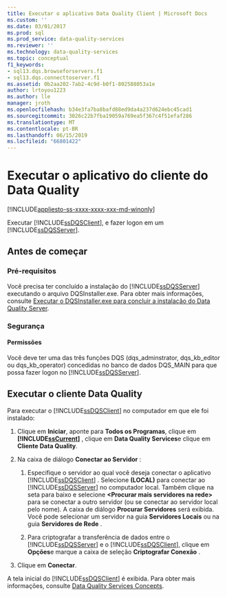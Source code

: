 ```yaml
---
title: Executar o aplicativo Data Quality Client | Microsoft Docs
ms.custom: ''
ms.date: 03/01/2017
ms.prod: sql
ms.prod_service: data-quality-services
ms.reviewer: ''
ms.technology: data-quality-services
ms.topic: conceptual
f1_keywords:
- sql13.dqs.browseforservers.f1
- sql13.dqs.connecttoserver.f1
ms.assetid: 0b2aa202-7ab2-4c9d-b0f1-802588053a1e
author: lrtoyou1223
ms.author: lle
manager: jroth
ms.openlocfilehash: b34e3fa7ba8bafd88ed9da4a237d624ebc45cad1
ms.sourcegitcommit: 3026c22b7fba19059a769ea5f367c4f51efaf286
ms.translationtype: MT
ms.contentlocale: pt-BR
ms.lasthandoff: 06/15/2019
ms.locfileid: "66801422"
---
```

# <a name="run-the-data-quality-client-application"></a>Executar o aplicativo do cliente do Data Quality

[!INCLUDE[appliesto-ss-xxxx-xxxx-xxx-md-winonly](../includes/appliesto-ss-xxxx-xxxx-xxx-md-winonly.md)]

  Executar [!INCLUDE[ssDQSClient](../includes/ssdqsclient-md.md)], e fazer logon em um [!INCLUDE[ssDQSServer](../includes/ssdqsserver-md.md)].  
  
##  <a name="BeforeYouBegin"></a> Antes de começar  
  
###  <a name="Prerequisites"></a> Pré-requisitos  
 Você precisa ter concluído a instalação do [!INCLUDE[ssDQSServer](../includes/ssdqsserver-md.md)] executando o arquivo DQSInstaller.exe. Para obter mais informações, consulte [Executar o DQSInstaller.exe para concluir a instalação do Data Quality Server](../data-quality-services/install-windows/run-dqsinstaller-exe-to-complete-data-quality-server-installation.md).  
  
###  <a name="Security"></a> Segurança  
  
####  <a name="Permissions"></a> Permissões  
 Você deve ter uma das três funções DQS (dqs_adminstrator, dqs_kb_editor ou dqs_kb_operator) concedidas no banco de dados DQS_MAIN para que possa fazer logon no [!INCLUDE[ssDQSServer](../includes/ssdqsserver-md.md)].  
  
##  <a name="Run"></a> Executar o cliente Data Quality  
 Para executar o [!INCLUDE[ssDQSClient](../includes/ssdqsclient-md.md)] no computador em que ele foi instalado:  
  
1.  Clique em **Iniciar**, aponte para **Todos os Programas**, clique em **[!INCLUDE[ssCurrent](../includes/sscurrent-md.md)]** , clique em **Data Quality Services**e clique em **Cliente Data Quality**.  
  
2.  Na caixa de diálogo **Conectar ao Servidor** :  
  
    1.  Especifique o servidor ao qual você deseja conectar o aplicativo [!INCLUDE[ssDQSClient](../includes/ssdqsclient-md.md)] . Selecione **(LOCAL)** para conectar ao [!INCLUDE[ssDQSServer](../includes/ssdqsserver-md.md)] no computador local. Também clique na seta para baixo e selecione **\<Procurar mais servidores na rede>** para se conectar a outro servidor (ou se conectar ao servidor local pelo nome). A caixa de diálogo **Procurar Servidores** será exibida. Você pode selecionar um servidor na guia **Servidores Locais** ou na guia **Servidores de Rede** .  
  
    2.  Para criptografar a transferência de dados entre o [!INCLUDE[ssDQSServer](../includes/ssdqsserver-md.md)] e o [!INCLUDE[ssDQSClient](../includes/ssdqsclient-md.md)], clique em **Opções**e marque a caixa de seleção **Criptografar Conexão** .  
  
3.  Clique em **Conectar**.  
  
 A tela inicial do [!INCLUDE[ssDQSClient](../includes/ssdqsclient-md.md)] é exibida. Para obter mais informações, consulte [Data Quality Services Concepts](../data-quality-services/data-quality-client-home-screen.md).  
  
  
